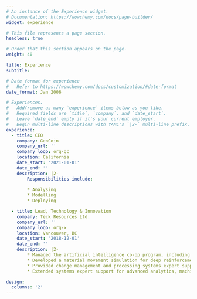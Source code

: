 ```yaml
---
# An instance of the Experience widget.
# Documentation: https://wowchemy.com/docs/page-builder/
widget: experience

# This file represents a page section.
headless: true

# Order that this section appears on the page.
weight: 40

title: Experience
subtitle:

# Date format for experience
#   Refer to https://wowchemy.com/docs/customization/#date-format
date_format: Jan 2006

# Experiences.
#   Add/remove as many `experience` items below as you like.
#   Required fields are `title`, `company`, and `date_start`.
#   Leave `date_end` empty if it's your current employer.
#   Begin multi-line descriptions with YAML's `|2-` multi-line prefix.
experience:
  - title: CEO
    company: GenCoin
    company_url: ''
    company_logo: org-gc
    location: California
    date_start: '2021-01-01'
    date_end: ''
    description: |2-
        Responsibilities include:
        
        * Analysing
        * Modelling
        * Deploying

  - title: Lead, Technology & Innovation 
    company: Teck Resources Ltd.
    company_url: ''
    company_logo: org-x
    location: Vancouver, BC
    date_start: '2018-12-01'
    date_end: ''
    description: |2-
        * Managed the artificial intelligence co-op program, including developing curricula, interviewing candidates, securing team placements and mentoring participants as internal program coordinator; coached Athena Pathways mentees, recruited other mentors.
        * Developed a material movement simulation for deep reinforcement learning to optimize a long-range technology deployment strategy with multiple competing objectives.
        * Provided change management and processing systems expert support for advanced analytics, machine learning modeling and optimization for the Red Dog Operations Mill Optimization project.
        * Extended systems expert support for advanced analytics, machine learning modeling and optimization for the Highland Valley Copper Mill Optimization Analytics project.

design:
  columns: '2'
---
```

